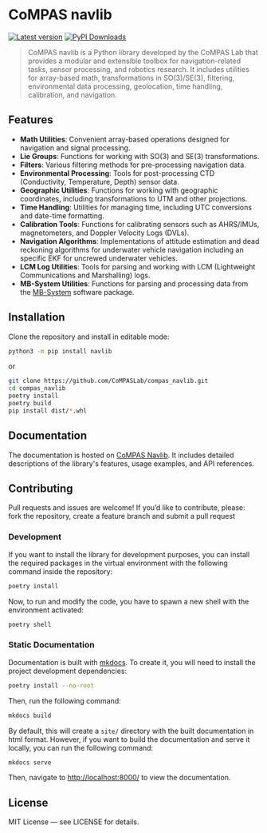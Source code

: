 # CoMPAS navlib

[![Latest version](https://badge.fury.io/py/navlib.svg)](https://badge.fury.io/py/navlib.svg) [![PyPI Downloads](https://static.pepy.tech/badge/navlib)](https://pepy.tech/projects/navlib)

> CoMPAS navlib is a Python library developed by the CoMPAS Lab that provides a modular and extensible toolbox for navigation-related tasks, sensor processing, and robotics research. It includes utilities for array-based math, transformations in SO(3)/SE(3), filtering, environmental data processing, geolocation, time handling, calibration, and navigation.

## Features

* **Math Utilities**: Convenient array-based operations designed for navigation and signal processing.
* **Lie Groups**: Functions for working with SO(3) and SE(3) transformations.
* **Filters**: Various filtering methods for pre-processing navigation data.
* **Environmental Processing**: Tools for post-processing CTD (Conductivity, Temperature, Depth) sensor data.
* **Geographic Utilities**: Functions for working with geographic coordinates, including transformations to UTM and other projections.
* **Time Handling**: Utilities for managing time, including UTC conversions and date-time formatting.
* **Calibration Tools**: Functions for calibrating sensors such as AHRS/IMUs, magnetometers, and Doppler Velocity Logs (DVLs).
* **Navigation Algorithms**: Implementations of attitude estimation and dead reckoning algorithms for underwater vehicle navigation including an specific EKF for uncrewed underwater vehicles.
* **LCM Log Utilities**: Tools for parsing and working with LCM (Lightweight Communications and Marshalling) logs.
* **MB-System Utilities**: Functions for parsing and processing data from the [MB-System](https://github.com/dwcaress/MB-System) software package.

## Installation

Clone the repository and install in editable mode:

```bash
python3 -m pip install navlib
```

or

```bash
git clone https://github.com/CoMPASLab/compas_navlib.git
cd compas_navlib
poetry install
poetry build
pip install dist/*.whl
```

## Documentation

The documentation is hosted on [CoMPAS Navlib](https://compaslab.github.io/compas_navlib). It includes detailed descriptions of the library's features, usage examples, and API references.

## Contributing

Pull requests and issues are welcome! If you’d like to contribute, please: fork the repository, create a feature branch and submit a pull request

### Development

If you want to install the library for development purposes, you can install the required packages in the virtual environment with the following command inside the repository:

``` bash
poetry install
```

Now, to run and modify the code, you have to spawn a new shell with the environment activated:

```bash
poetry shell
```

### Static Documentation

Documentation is built with [mkdocs](https://www.mkdocs.org/). To create it, you will need to install the project development dependencies:

```bash
poetry install --no-root
```

Then, run the following command:

```bash
mkdocs build
```

By default, this will create a `site/` directory with the built documentation in html format. However, if you want to build the documentation and serve it locally, you can run the following command:

```bash
mkdocs serve
```

Then, navigate to [http://localhost:8000/](http://localhost:8000/) to view the documentation.

## License

MIT License — see LICENSE for details.
